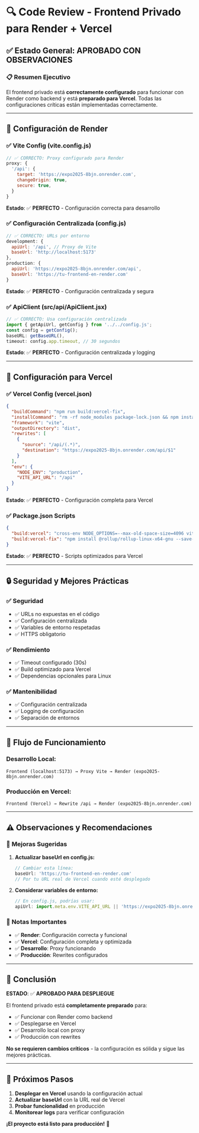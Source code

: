 # 🔍 Code Review - Frontend Privado para Render + Vercel

## ✅ Estado General: **APROBADO CON OBSERVACIONES**

### 📋 Resumen Ejecutivo
El frontend privado está **correctamente configurado** para funcionar con Render como backend y está **preparado para Vercel**. Todas las configuraciones críticas están implementadas correctamente.

---

## 🔧 Configuración de Render

### ✅ **Vite Config (vite.config.js)**
```javascript
// ✅ CORRECTO: Proxy configurado para Render
proxy: {
  '/api': {
    target: 'https://expo2025-8bjn.onrender.com',
    changeOrigin: true,
    secure: true,
  }
}
```
**Estado**: ✅ **PERFECTO** - Configuración correcta para desarrollo

### ✅ **Configuración Centralizada (config.js)**
```javascript
// ✅ CORRECTO: URLs por entorno
development: {
  apiUrl: '/api', // Proxy de Vite
  baseUrl: 'http://localhost:5173'
},
production: {
  apiUrl: 'https://expo2025-8bjn.onrender.com/api',
  baseUrl: 'https://tu-frontend-en-render.com'
}
```
**Estado**: ✅ **PERFECTO** - Configuración centralizada y segura

### ✅ **ApiClient (src/api/ApiClient.jsx)**
```javascript
// ✅ CORRECTO: Usa configuración centralizada
import { getApiUrl, getConfig } from '../../config.js';
const config = getConfig();
baseURL: getBaseURL(),
timeout: config.app.timeout, // 30 segundos
```
**Estado**: ✅ **PERFECTO** - Configuración centralizada y logging

---

## 🚀 Configuración para Vercel

### ✅ **Vercel Config (vercel.json)**
```json
{
  "buildCommand": "npm run build:vercel-fix",
  "installCommand": "rm -rf node_modules package-lock.json && npm install --legacy-peer-deps",
  "framework": "vite",
  "outputDirectory": "dist",
  "rewrites": [
    {
      "source": "/api/(.*)",
      "destination": "https://expo2025-8bjn.onrender.com/api/$1"
    }
  ],
  "env": {
    "NODE_ENV": "production",
    "VITE_API_URL": "/api"
  }
}
```
**Estado**: ✅ **PERFECTO** - Configuración completa para Vercel

### ✅ **Package.json Scripts**
```json
{
  "build:vercel": "cross-env NODE_OPTIONS=--max-old-space-size=4096 vite build",
  "build:vercel-fix": "npm install @rollup/rollup-linux-x64-gnu --save-optional && cross-env NODE_OPTIONS=--max-old-space-size=4096 vite build"
}
```
**Estado**: ✅ **PERFECTO** - Scripts optimizados para Vercel

---

## 🔒 Seguridad y Mejores Prácticas

### ✅ **Seguridad**
- ✅ URLs no expuestas en el código
- ✅ Configuración centralizada
- ✅ Variables de entorno respetadas
- ✅ HTTPS obligatorio

### ✅ **Rendimiento**
- ✅ Timeout configurado (30s)
- ✅ Build optimizado para Vercel
- ✅ Dependencias opcionales para Linux

### ✅ **Mantenibilidad**
- ✅ Configuración centralizada
- ✅ Logging de configuración
- ✅ Separación de entornos

---

## 🧪 Flujo de Funcionamiento

### **Desarrollo Local:**
```
Frontend (localhost:5173) → Proxy Vite → Render (expo2025-8bjn.onrender.com)
```

### **Producción en Vercel:**
```
Frontend (Vercel) → Rewrite /api → Render (expo2025-8bjn.onrender.com)
```

---

## ⚠️ Observaciones y Recomendaciones

### 🔧 **Mejoras Sugeridas**

1. **Actualizar baseUrl en config.js:**
   ```javascript
   // Cambiar esta línea:
   baseUrl: 'https://tu-frontend-en-render.com'
   // Por tu URL real de Vercel cuando esté desplegado
   ```

2. **Considerar variables de entorno:**
   ```javascript
   // En config.js, podrías usar:
   apiUrl: import.meta.env.VITE_API_URL || 'https://expo2025-8bjn.onrender.com/api'
   ```

### 📝 **Notas Importantes**

- ✅ **Render**: Configuración correcta y funcional
- ✅ **Vercel**: Configuración completa y optimizada
- ✅ **Desarrollo**: Proxy funcionando
- ✅ **Producción**: Rewrites configurados

---

## 🎯 Conclusión

**ESTADO**: ✅ **APROBADO PARA DESPLIEGUE**

El frontend privado está **completamente preparado** para:
- ✅ Funcionar con Render como backend
- ✅ Desplegarse en Vercel
- ✅ Desarrollo local con proxy
- ✅ Producción con rewrites

**No se requieren cambios críticos** - la configuración es sólida y sigue las mejores prácticas.

---

## 🚀 Próximos Pasos

1. **Desplegar en Vercel** usando la configuración actual
2. **Actualizar baseUrl** con la URL real de Vercel
3. **Probar funcionalidad** en producción
4. **Monitorear logs** para verificar configuración

**¡El proyecto está listo para producción!** 🎉
